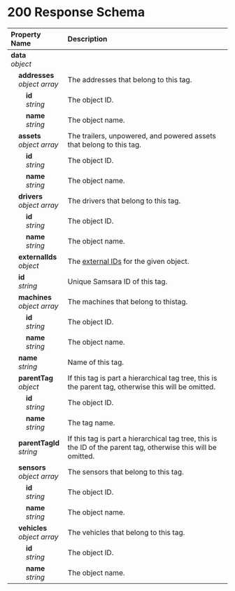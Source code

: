 # 200 Response Schema
| Property Name | Description |
| :------------ | :---------- |
| **data**<br/>_object_ |  |
| **&nbsp;&nbsp;&nbsp;&nbsp;addresses**<br/>_&nbsp;&nbsp;&nbsp;&nbsp;object array_ | The addresses that belong to this tag. |
| **&nbsp;&nbsp;&nbsp;&nbsp;&nbsp;&nbsp;&nbsp;&nbsp;id**<br/>_&nbsp;&nbsp;&nbsp;&nbsp;&nbsp;&nbsp;&nbsp;&nbsp;string_ | The object ID. |
| **&nbsp;&nbsp;&nbsp;&nbsp;&nbsp;&nbsp;&nbsp;&nbsp;name**<br/>_&nbsp;&nbsp;&nbsp;&nbsp;&nbsp;&nbsp;&nbsp;&nbsp;string_ | The object name. |
| **&nbsp;&nbsp;&nbsp;&nbsp;assets**<br/>_&nbsp;&nbsp;&nbsp;&nbsp;object array_ | The trailers, unpowered, and powered assets that belong to this tag. |
| **&nbsp;&nbsp;&nbsp;&nbsp;&nbsp;&nbsp;&nbsp;&nbsp;id**<br/>_&nbsp;&nbsp;&nbsp;&nbsp;&nbsp;&nbsp;&nbsp;&nbsp;string_ | The object ID. |
| **&nbsp;&nbsp;&nbsp;&nbsp;&nbsp;&nbsp;&nbsp;&nbsp;name**<br/>_&nbsp;&nbsp;&nbsp;&nbsp;&nbsp;&nbsp;&nbsp;&nbsp;string_ | The object name. |
| **&nbsp;&nbsp;&nbsp;&nbsp;drivers**<br/>_&nbsp;&nbsp;&nbsp;&nbsp;object array_ | The drivers that belong to this tag. |
| **&nbsp;&nbsp;&nbsp;&nbsp;&nbsp;&nbsp;&nbsp;&nbsp;id**<br/>_&nbsp;&nbsp;&nbsp;&nbsp;&nbsp;&nbsp;&nbsp;&nbsp;string_ | The object ID. |
| **&nbsp;&nbsp;&nbsp;&nbsp;&nbsp;&nbsp;&nbsp;&nbsp;name**<br/>_&nbsp;&nbsp;&nbsp;&nbsp;&nbsp;&nbsp;&nbsp;&nbsp;string_ | The object name. |
| **&nbsp;&nbsp;&nbsp;&nbsp;externalIds**<br/>_&nbsp;&nbsp;&nbsp;&nbsp;object_ | The [external IDs](https://developers.samsara.com/docs/external-ids) for the given object. |
| **&nbsp;&nbsp;&nbsp;&nbsp;id**<br/>_&nbsp;&nbsp;&nbsp;&nbsp;string_ | Unique Samsara ID of this tag. |
| **&nbsp;&nbsp;&nbsp;&nbsp;machines**<br/>_&nbsp;&nbsp;&nbsp;&nbsp;object array_ | The machines that belong to thistag. |
| **&nbsp;&nbsp;&nbsp;&nbsp;&nbsp;&nbsp;&nbsp;&nbsp;id**<br/>_&nbsp;&nbsp;&nbsp;&nbsp;&nbsp;&nbsp;&nbsp;&nbsp;string_ | The object ID. |
| **&nbsp;&nbsp;&nbsp;&nbsp;&nbsp;&nbsp;&nbsp;&nbsp;name**<br/>_&nbsp;&nbsp;&nbsp;&nbsp;&nbsp;&nbsp;&nbsp;&nbsp;string_ | The object name. |
| **&nbsp;&nbsp;&nbsp;&nbsp;name**<br/>_&nbsp;&nbsp;&nbsp;&nbsp;string_ | Name of this tag. |
| **&nbsp;&nbsp;&nbsp;&nbsp;parentTag**<br/>_&nbsp;&nbsp;&nbsp;&nbsp;object_ | If this tag is part a hierarchical tag tree, this is the parent tag, otherwise this will be omitted. |
| **&nbsp;&nbsp;&nbsp;&nbsp;&nbsp;&nbsp;&nbsp;&nbsp;id**<br/>_&nbsp;&nbsp;&nbsp;&nbsp;&nbsp;&nbsp;&nbsp;&nbsp;string_ | The object ID. |
| **&nbsp;&nbsp;&nbsp;&nbsp;&nbsp;&nbsp;&nbsp;&nbsp;name**<br/>_&nbsp;&nbsp;&nbsp;&nbsp;&nbsp;&nbsp;&nbsp;&nbsp;string_ | The tag name. |
| **&nbsp;&nbsp;&nbsp;&nbsp;parentTagId**<br/>_&nbsp;&nbsp;&nbsp;&nbsp;string_ | If this tag is part a hierarchical tag tree, this is the ID of the parent tag, otherwise this will be omitted. |
| **&nbsp;&nbsp;&nbsp;&nbsp;sensors**<br/>_&nbsp;&nbsp;&nbsp;&nbsp;object array_ | The sensors that belong to this tag. |
| **&nbsp;&nbsp;&nbsp;&nbsp;&nbsp;&nbsp;&nbsp;&nbsp;id**<br/>_&nbsp;&nbsp;&nbsp;&nbsp;&nbsp;&nbsp;&nbsp;&nbsp;string_ | The object ID. |
| **&nbsp;&nbsp;&nbsp;&nbsp;&nbsp;&nbsp;&nbsp;&nbsp;name**<br/>_&nbsp;&nbsp;&nbsp;&nbsp;&nbsp;&nbsp;&nbsp;&nbsp;string_ | The object name. |
| **&nbsp;&nbsp;&nbsp;&nbsp;vehicles**<br/>_&nbsp;&nbsp;&nbsp;&nbsp;object array_ | The vehicles that belong to this tag. |
| **&nbsp;&nbsp;&nbsp;&nbsp;&nbsp;&nbsp;&nbsp;&nbsp;id**<br/>_&nbsp;&nbsp;&nbsp;&nbsp;&nbsp;&nbsp;&nbsp;&nbsp;string_ | The object ID. |
| **&nbsp;&nbsp;&nbsp;&nbsp;&nbsp;&nbsp;&nbsp;&nbsp;name**<br/>_&nbsp;&nbsp;&nbsp;&nbsp;&nbsp;&nbsp;&nbsp;&nbsp;string_ | The object name. |
